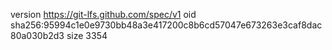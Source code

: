 version https://git-lfs.github.com/spec/v1
oid sha256:95994c1e0e9730bb48a3e417200c8b6cd57047e673263e3caf8dac80a030b2d3
size 3354
